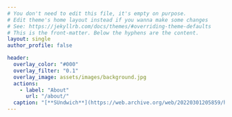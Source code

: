 ```yaml
---
# You don't need to edit this file, it's empty on purpose.
# Edit theme's home layout instead if you wanna make some changes
# See: https://jekyllrb.com/docs/themes/#overriding-theme-defaults
# This is the front-matter. Below the hyphens are the content.
layout: single
author_profile: false

header:
  overlay_color: "#000"
  overlay_filter: "0.1"
  overlay_image: assets/images/background.jpg
  actions:
    - label: "About"
      url: "/about/"
  caption: "[**SUndwich**](https://web.archive.org/web/20220301205859/http://acoustics.sabanciuniv.edu/~abozkurt/)"
---
```

